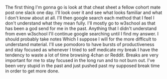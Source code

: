 The first thing I'm gonna go is look at that cheat sheet a fellow cohort mate post one slack one day. I'll look over it and see what looks familiar and what I don't know about at all. I'll then google search each method that I feel I don't understand what they mean fully. I'll mostly go to w3school as that has been a god send for me in the past. Anything that I didn't understand from even w3school I'll continue google searching until I find my answer. I should probably take notes Which I suppose I will for the more difficult to understand material. I'll use pomodoro to have bursts of productiveness and stay focused as whenever I tried to self medicate my break I have the tendency to waste a lot of time browsing 4chan or Reddit. Breaks are very important for me to stay focused in the long run and to not burn out. I've been very stupid in the past and just pushed past my supposed break time in order to get more done.
